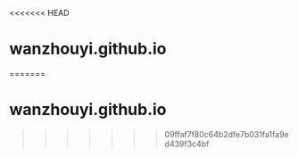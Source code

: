 <<<<<<< HEAD
# wanzhouyi.github.io
=======
# wanzhouyi.github.io
>>>>>>> 09ffaf7f80c64b2dfe7b031fa1fa9ed439f3c4bf
